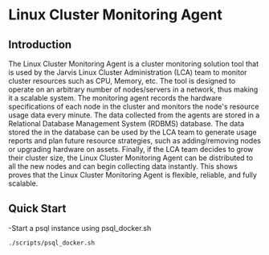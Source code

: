 # Linux Cluster Monitoring Agent

## Introduction

The Linux Cluster Monitoring Agent is a cluster monitoring solution tool that is used by the Jarvis Linux Cluster Administration (LCA) team to monitor cluster resources such as CPU, Memory, etc. The tool is designed to operate on an arbitrary number of nodes/servers in a network, thus making it a scalable system. The monitoring agent records the hardware specifications of each node in the cluster and monitors the node's resource usage data every minute. The data collected from the agents are stored in a Relational Database Management System (RDBMS) database. The data stored the in the database can be used by the LCA team to generate usage reports and plan future resource strategies, such as adding/removing nodes or upgrading hardware on assets. Finally, if the LCA team decides to grow their cluster size, the Linux Cluster Monitoring Agent can be distributed to all the new nodes and can begin collecting data instantly. This shows proves that the Linux Cluster Monitoring Agent is flexible, reliable, and fully scalable.

## Quick Start
-Start a psql instance using psql_docker.sh
```sh
./scripts/psql_docker.sh
```


